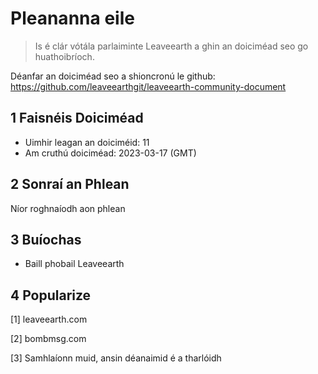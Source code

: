 # Pleananna eile

>Is é clár vótála parlaiminte Leaveearth a ghin an doiciméad seo go huathoibríoch.

Déanfar an doiciméad seo a shioncronú le github: https://github.com/leaveearthgit/leaveearth-community-document

## 1 Faisnéis Doiciméad

- Uimhir leagan an doiciméid: 11
- Am cruthú doiciméad: 2023-03-17 (GMT)

## 2 Sonraí an Phlean

Níor roghnaíodh aon phlean

## 3 Buíochas
* Baill phobail Leaveearth

## 4 Popularize
[1] leaveearth.com

[2] bombmsg.com

[3] Samhlaíonn muid, ansin déanaimid é a tharlóidh